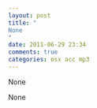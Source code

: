 ```yaml
---
layout: post
title: "
None
"
date: 2011-06-29 23:34
comments: true
categories: osx acc mp3
---
```


None


None


